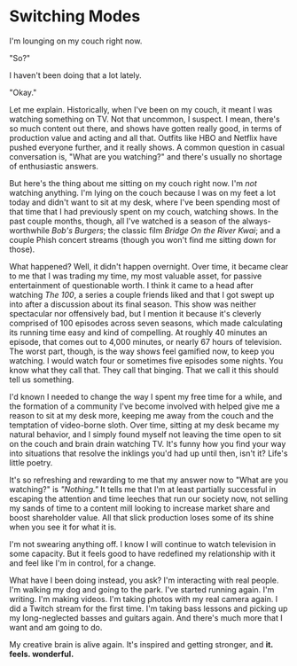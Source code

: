 # Switching Modes

I'm lounging on my couch right now.

"So?"

I haven't been doing that a lot lately.

"Okay."

Let me explain. Historically, when I've been on my couch, it meant I was
watching something on TV. Not that uncommon, I suspect. I mean, there's so much
content out there, and shows have gotten really good, in terms of production
value and acting and all that. Outfits like HBO and Netflix have pushed
everyone further, and it really shows. A common question in casual conversation
is, "What are you watching?" and there's usually no shortage of enthusiastic
answers.

But here's the thing about me sitting on my couch right now. I'm _not_ watching
anything. I'm lying on the couch because I was on my feet a lot today and
didn't want to sit at my desk, where I've been spending most of that time that
I had previously spent on my couch, watching shows. In the past couple months,
though, all I've watched is a season of the always-worthwhile _Bob's Burgers_;
the classic film _Bridge On the River Kwai_; and a couple Phish concert streams
(though you won't find me sitting down for those).

What happened? Well, it didn't happen overnight. Over time, it became clear to
me that I was trading my time, my most valuable asset, for passive
entertainment of questionable worth. I think it came to a head after watching
_The 100_, a series a couple friends liked and that I got swept up into after a
discussion about its final season. This show was neither spectacular nor
offensively bad, but I mention it because it's cleverly comprised of 100
episodes across seven seasons, which made calculating its running time easy and
kind of compelling. At roughly 40 minutes an episode, that comes out to 4,000
minutes, or nearly 67 hours of television. The worst part, though, is the way
shows feel gamified now, to keep you watching. I would watch four or sometimes
five episodes some nights. You know what they call that. They call that
binging. That we call it this should tell us something.

I'd known I needed to change the way I spent my free time for a while, and the
formation of a community I've become involved with helped give me a reason to
sit at my desk more, keeping me away from the couch and the temptation of
video-borne sloth. Over time, sitting at my desk became my natural behavior,
and I simply found myself not leaving the time open to sit on the couch and
brain drain watching TV. It's funny how you find your way into situations that
resolve the inklings you'd had up until then, isn't it? Life's little poetry.

It's so refreshing and rewarding to me that my answer now to "What are you
watching?" is _"Nothing."_ It tells me that I'm at least partially successful
in escaping the attention and time leeches that run our society now, not
selling my sands of time to a content mill looking to increase market share and
boost shareholder value. All that slick production loses some of its shine when
you see it for what it is.

I'm not swearing anything off. I know I will continue to watch television in
some capacity. But it feels good to have redefined my relationship with it and
feel like I'm in control, for a change.

What have I been doing instead, you ask? I'm interacting with real people. I'm
walking my dog and going to the park. I've started running again. I'm writing.
I'm making videos. I'm taking photos with my real camera again. I did a Twitch
stream for the first time. I'm taking bass lessons and picking up my
long-neglected basses and guitars again. And there's much more that I want and
am going to do.

My creative brain is alive again. It's inspired and getting stronger, and **it.
feels. wonderful.**
